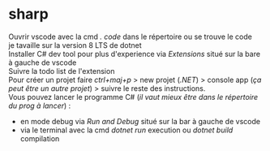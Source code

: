 # sharp
Ouvrir vscode avec la cmd _. code_ dans le répertoire ou se trouve le code  
je tavaille sur la version 8 LTS de dotnet  
Installer C# dev tool pour plus d'experience via _Extensions_ situé sur la bare à gauche de vscode  
Suivre la todo list de l'extension  
Pour créer un projet faire _ctrl+maj+p_ > new projet (*.NET*) > console app (*ça peut être un autre projet*) > suivre le reste des instructions.  
Vous pouvez lancer le programme C# (*il vaut mieux être dans le répertoire du prog à lancer*) :  
- en mode debug via _Run and Debug_ situé sur la bar à gauche de vscode
- via le terminal avec la cmd _dotnet run_ execution ou _dotnet build_ compilation

